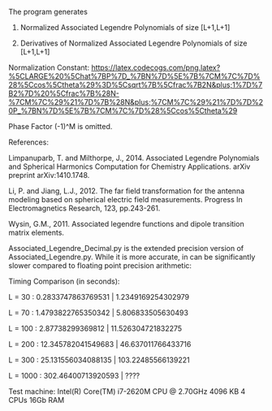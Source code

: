 The program generates

1) Normalized Associated Legendre Polynomials of size [L+1,L+1]

2) Derivatives of Normalized Associated Legendre Polynomials of size [L+1,L+1]

Normalization Constant: https://latex.codecogs.com/png.latex?%5CLARGE%20%5Chat%7BP%7D_%7BN%7D%5E%7B%7CM%7C%7D%28%5Ccos%5Ctheta%29%3D%5Csqrt%7B%5Cfrac%7B2N&plus;1%7D%7B2%7D%20%5Cfrac%7B%28N-%7CM%7C%29%21%7D%7B%28N&plus;%7CM%7C%29%21%7D%7D%20P_%7BN%7D%5E%7B%7CM%7C%7D%28%5Ccos%5Ctheta%29

Phase Factor (-1)^M is omitted.

References:

Limpanuparb, T. and Milthorpe, J., 2014. Associated Legendre Polynomials and Spherical Harmonics Computation for Chemistry Applications. arXiv preprint arXiv:1410.1748.

Li, P. and Jiang, L.J., 2012. The far field transformation for the antenna modeling based on spherical electric field measurements. Progress In Electromagnetics Research, 123, pp.243-261.

Wysin, G.M., 2011. Associated legendre functions and dipole transition matrix elements.

Associated_Legendre_Decimal.py is the extended precision version of Associated_Legendre.py. While it is more accurate, in can be significantly slower compared to floating point precision arithmetic:

Timing Comparison (in seconds): 

L = 30 : 0.2833747863769531 | 1.2349169254302979

L = 70 : 1.4793822765350342 | 5.806833505630493

L = 100 : 2.87738299369812 | 11.526304721832275

L = 200 : 12.345782041549683 | 46.637011766433716 

L = 300 : 25.131556034088135 | 103.22485566139221

L = 1000 : 302.46400713920593 | ????

Test machine: Intel(R) Core(TM) i7-2620M CPU @ 2.70GHz 4096 KB 4 CPUs 16Gb RAM


